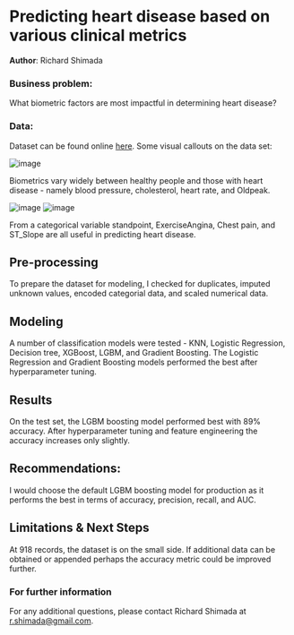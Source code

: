# Predicting heart disease based on various clinical metrics 


**Author**: Richard Shimada

### Business problem:

What biometric factors are most impactful in determining heart disease?

### Data:
Dataset can be found online [here](https://www.kaggle.com/datasets/fedesoriano/heart-failure-prediction). Some visual callouts on the data set:


![image](https://github.com/Richard-Shimada/Project-2/blob/main/boxplot%20of%20biometrics.png)

Biometrics vary widely between healthy people and those with heart disease - namely blood pressure, cholesterol, heart rate, and Oldpeak.


![image](https://github.com/Richard-Shimada/Project-2/blob/main/catplot.png)
![image](https://github.com/Richard-Shimada/Project-2/blob/main/catplot2.png)

From a categorical variable standpoint, ExerciseAngina, Chest pain, and ST_Slope are all useful in predicting heart disease.

## Pre-processing
To prepare the dataset for modeling, I checked for duplicates, imputed unknown values, encoded categorial data, and scaled numerical data.


## Modeling

A number of classification models were tested - KNN, Logistic Regression, Decision tree, XGBoost, LGBM, and Gradient Boosting.
The Logistic Regression and Gradient Boosting models performed the best after hyperparameter tuning.  


## Results

On the test set, the LGBM boosting model performed best with 89% accuracy. After hyperparameter tuning and feature engineering the accuracy increases only slightly.


## Recommendations:

I would choose the default LGBM boosting model for production as it performs the best in terms of accuracy, precision, recall, and AUC.


## Limitations & Next Steps

At 918 records, the dataset is on the small side. If additional data can be obtained or appended perhaps the accuracy metric could be improved further.


### For further information

For any additional questions, please contact Richard Shimada at r.shimada@gmail.com.
